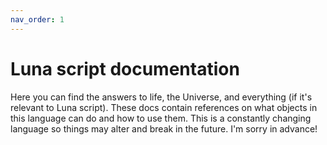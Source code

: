 ```yaml
---
nav_order: 1
---
```


# Luna script documentation

Here you can find the answers to life, the Universe, and everything (if it's relevant to Luna script). These docs contain references on what objects in this language can do and how to use them. This is a constantly changing language so things may alter and break in the future. I'm sorry in advance!

